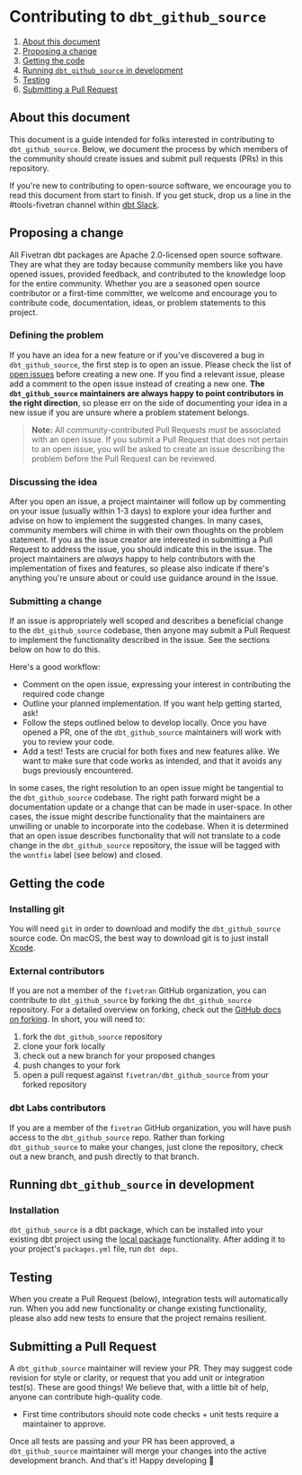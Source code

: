 # Contributing to `dbt_github_source`

1. [About this document](#about-this-document)
2. [Proposing a change](#proposing-a-change)
3. [Getting the code](#getting-the-code)
4. [Running `dbt_github_source` in development](#running-dbt_github_source-in-development)
5. [Testing](#testing)
6. [Submitting a Pull Request](#submitting-a-pull-request)

## About this document

This document is a guide intended for folks interested in contributing to `dbt_github_source`. Below, we document the process by which members of the community should create issues and submit pull requests (PRs) in this repository. 

If you're new to contributing to open-source software, we encourage you to read this document from start to finish. If you get stuck, drop us a line in the #tools-fivetran channel within [dbt Slack](https://community.getdbt.com).

## Proposing a change

All Fivetran dbt packages are Apache 2.0-licensed open source software. They are what they are today because community members like you have opened issues, provided feedback, and contributed to the knowledge loop for the entire community. Whether you are a seasoned open source contributor or a first-time committer, we welcome and encourage you to contribute code, documentation, ideas, or problem statements to this project.

### Defining the problem

If you have an idea for a new feature or if you've discovered a bug in `dbt_github_source`, the first step is to open an issue. Please check the list of [open issues](https://github.com/fivetran/dbt_github_source/issues) before creating a new one. If you find a relevant issue, please add a comment to the open issue instead of creating a new one. **The `dbt_github_source` maintainers are always happy to point contributors in the right direction**, so please err on the side of documenting your idea in a new issue if you are unsure where a problem statement belongs.

> **Note:** All community-contributed Pull Requests _must_ be associated with an open issue. If you submit a Pull Request that does not pertain to an open issue, you will be asked to create an issue describing the problem before the Pull Request can be reviewed.

### Discussing the idea

After you open an issue, a project maintainer will follow up by commenting on your issue (usually within 1-3 days) to explore your idea further and advise on how to implement the suggested changes. In many cases, community members will chime in with their own thoughts on the problem statement. If you as the issue creator are interested in submitting a Pull Request to address the issue, you should indicate this in the issue. The project maintainers are _always_ happy to help contributors with the implementation of fixes and features, so please also indicate if there's anything you're unsure about or could use guidance around in the issue.

### Submitting a change

If an issue is appropriately well scoped and describes a beneficial change to the `dbt_github_source` codebase, then anyone may submit a Pull Request to implement the functionality described in the issue. See the sections below on how to do this.

Here's a good workflow:
- Comment on the open issue, expressing your interest in contributing the required code change
- Outline your planned implementation. If you want help getting started, ask!
- Follow the steps outlined below to develop locally. Once you have opened a PR, one of the `dbt_github_source` maintainers will work with you to review your code.
- Add a test! Tests are crucial for both fixes and new features alike. We want to make sure that code works as intended, and that it avoids any bugs previously encountered. 

In some cases, the right resolution to an open issue might be tangential to the `dbt_github_source` codebase. The right path forward might be a documentation update or a change that can be made in user-space. In other cases, the issue might describe functionality that the maintainers are unwilling or unable to incorporate into the codebase. When it is determined that an open issue describes functionality that will not translate to a code change in the `dbt_github_source` repository, the issue will be tagged with the `wontfix` label (see below) and closed.

## Getting the code

### Installing git

You will need `git` in order to download and modify the `dbt_github_source` source code. On macOS, the best way to download git is to just install [Xcode](https://developer.apple.com/support/xcode/).

### External contributors

If you are not a member of the `fivetran` GitHub organization, you can contribute to `dbt_github_source` by forking the `dbt_github_source` repository. For a detailed overview on forking, check out the [GitHub docs on forking](https://help.github.com/en/articles/fork-a-repo). In short, you will need to:

1. fork the `dbt_github_source` repository
2. clone your fork locally
3. check out a new branch for your proposed changes
4. push changes to your fork
5. open a pull request against `fivetran/dbt_github_source` from your forked repository

### dbt Labs contributors

If you are a member of the `fivetran` GitHub organization, you will have push access to the `dbt_github_source` repo. Rather than forking `dbt_github_source` to make your changes, just clone the repository, check out a new branch, and push directly to that branch.

## Running `dbt_github_source` in development

### Installation

`dbt_github_source` is a dbt package, which can be installed into your existing dbt project using the [local package](https://docs.getdbt.com/docs/building-a-dbt-project/package-management#local-packages) functionality. After adding it to your project's `packages.yml` file, run `dbt deps`.

## Testing

When you create a Pull Request (below), integration tests will automatically run. When you add new functionality or change existing functionality, please also add new tests to ensure that the project remains resilient.

## Submitting a Pull Request

A `dbt_github_source` maintainer will review your PR. They may suggest code revision for style or clarity, or request that you add unit or integration test(s). These are good things! We believe that, with a little bit of help, anyone can contribute high-quality code.
- First time contributors should note code checks + unit tests require a maintainer to approve.

Once all tests are passing and your PR has been approved, a `dbt_github_source` maintainer will merge your changes into the active development branch. And that's it! Happy developing :tada: